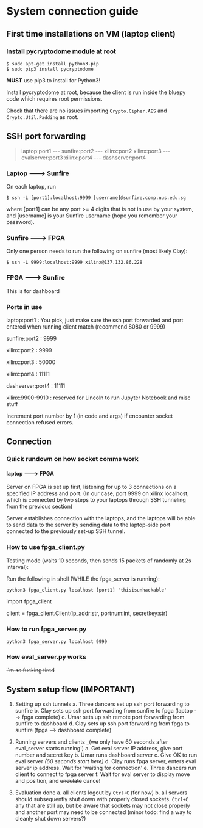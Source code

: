 # System connection guide

## First time installations on VM (laptop client)

### Install pycryptodome module at root

```
$ sudo apt-get install python3-pip
$ sudo pip3 install pycryptodome
```
**MUST** use pip3 to install for Python3!

Install pycryptodome at root, because the client is run inside the bluepy code which requires root permissions.

Check that there are no issues importing `Crypto.Cipher.AES` and `Crypto.Util.Padding` as root.

## SSH port forwarding

> laptop:port1 --- sunfire:port2 --- xilinx:port2
> xilinx:port3 --- evalserver:port3
> xilinx:port4 --- dashserver:port4
 
### Laptop ---> Sunfire
On each laptop, run
```
$ ssh -L [port1]:localhost:9999 [username]@sunfire.comp.nus.edu.sg
```
where [port1] can be any port >= 4 digits that is not in use by your system, and [username] is your Sunfire username (hope you remember your password).

### Sunfire ---> FPGA
Only one person needs to run the following on sunfire (most likely Clay):
```
$ ssh -L 9999:localhost:9999 xilinx@137.132.86.228
```

### FPGA ---> Sunfire
This is for dashboard

### Ports in use
laptop:port1 : You pick, just make sure the ssh port forwarded and port entered when running client match (recommend 8080 or 9999)

sunfire:port2 : 9999

xilinx:port2 : 9999

xilinx:port3 : 50000

xilinx:port4 : 11111

dashserver:port4 : 11111

xilinx:9900-9910 : reserved for Lincoln to run Jupyter Notebook and misc stuff

Increment port number by 1 (in code and args) if encounter socket connection refused errors.

## Connection

### Quick rundown on how socket comms work

#### laptop ---> FPGA
Server on FPGA is set up first, listening for up to 3 connections on a specified IP address and port. (In our case, port 9999 on xilinx localhost, which is connected by two steps to your laptops through SSH tunneling from the previous section)

Server establishes connection with the laptops, and the laptops will be able to send data to the server by sending data to the laptop-side port connected to the previously set-up SSH tunnel.

### How to use fpga_client.py 
Testing mode (waits 10 seconds, then sends 15 packets of randomly at 2s interval):

Run the following in shell (WHILE the fpga_server is running):
```
python3 fpga_client.py localhost [port1] 'thisisunhackable'
```
import fpga_client

client = fpga_client.Client(ip_addr:str, portnum:int, secretkey:str)

### How to run fpga_server.py
```
python3 fpga_server.py localhost 9999
```

### How eval_server.py works
~~i'm so fucking tired~~

## System setup flow (IMPORTANT)

1. Setting up ssh tunnels
  a. Three dancers set up ssh port forwarding to sunfire
  b. Clay sets up ssh port forwarding from sunfire to fpga (laptop --> fpga complete)
  c. Umar sets up ssh remote port forwarding from sunfire to dashboard
  d. Clay sets up ssh port forwarding from fpga to sunfire (fpga --> dashboard complete)
  
2. Running servers and clients _(we only have 60 seconds after eval_server starts running!)
  a. Get eval server IP address, give port number and secret key
  b. Umar runs dashboard server
  c. Give OK to run eval server _(60 seconds start here)_
  d. Clay runs fpga server, enters eval server ip address. Wait for 'waiting for connection'
  e. Three dancers run client to connect to fpga server
  f. Wait for eval server to display move and position, and ~~undulate~~ dance!
  
3. Evaluation done
  a. all clients logout by `Ctrl+C` (for now)
  b. all servers should subsequently shut down with properly closed sockets. `Ctrl+C` any that are still up, but be aware that sockets may not close properly and another port may need to be connected (minor todo: find a way to cleanly shut down servers?)
